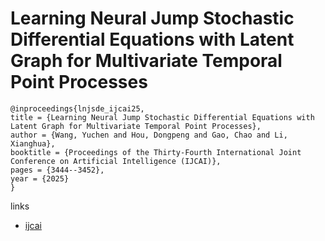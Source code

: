 # Learning Neural Jump Stochastic Differential Equations with Latent Graph for Multivariate Temporal Point Processes

```
@inproceedings{lnjsde_ijcai25,
title = {Learning Neural Jump Stochastic Differential Equations with Latent Graph for Multivariate Temporal Point Processes},
author = {Wang, Yuchen and Hou, Dongpeng and Gao, Chao and Li, Xianghua},
booktitle = {Proceedings of the Thirty-Fourth International Joint Conference on Artificial Intelligence (IJCAI)},
pages = {3444--3452},
year = {2025}
}
```

links
- [ijcai](https://www.ijcai.org/proceedings/2025/383)
